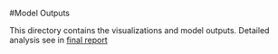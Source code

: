 #Model Outputs

This directory contains the visualizations and model outputs. Detailed analysis see in [final report](school-funding-effectiveness/docs/final_report.pdf)
